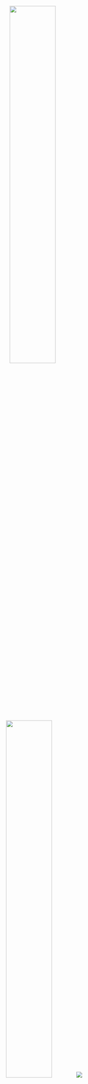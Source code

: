 
<p align="center">
  <img height="50%" width="auto" src ="https://github-readme-stats.vercel.app/api?username=mrlukyman&show_icons=true&count_private=true&theme=dark&hide_border=true&hide=issues,contribs&bg_color=00000000">
  <img height="50%" width="auto" src ="https://github-readme-stats.vercel.app/api/top-langs/?username=mrlukyman&layout=compact&hide_border=true&theme=dark&count_private=true&bg_color=00000000&langs_count=6&hide=jupyter%20notebook,tex,css,php">
  <img src ="https://github-readme-streak-stats.herokuapp.com?user=mrlukyman&theme=dark&count_private=true&hide_border=true&background=FFFFFF00">
</p>

